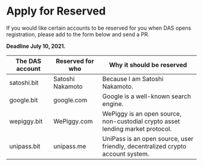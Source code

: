 # Apply for Reserved

If you would like certain accounts to be reserved for you when DAS opens registration, please add to the form below and send a PR. 

**Deadline July 10, 2021.**



| The DAS account | Reserved for who | **Why it should be reserved**         |
| --------------- | ---------------- | ------------------------------------- |
| satoshi.bit     | Satoshi Nakamoto | Because I am Satoshi Nakamoto.        |
| google.bit      | google.com       | Google is a well-known search engine. |
| wepiggy.bit     | WePiggy.com      | WePiggy is an open source, non-custodial crypto asset lending market protocol. |
| unipass.bit     | unipass.me       | UniPass is an open source, user friendly, decentralized crypto account system. |
